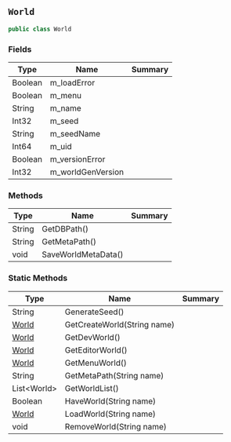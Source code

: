 ## `World`

```csharp
public class World

```

### Fields

| Type | Name | Summary | 
| --- | --- | --- | 
| Boolean | m_loadError |  | 
| Boolean | m_menu |  | 
| String | m_name |  | 
| Int32 | m_seed |  | 
| String | m_seedName |  | 
| Int64 | m_uid |  | 
| Boolean | m_versionError |  | 
| Int32 | m_worldGenVersion |  | 


### Methods

| Type | Name | Summary | 
| --- | --- | --- | 
| String | GetDBPath() |  | 
| String | GetMetaPath() |  | 
| void | SaveWorldMetaData() |  | 


### Static Methods

| Type | Name | Summary | 
| --- | --- | --- | 
| String | GenerateSeed() |  | 
| [World](./World.md) | GetCreateWorld(String name) |  | 
| [World](./World.md) | GetDevWorld() |  | 
| [World](./World.md) | GetEditorWorld() |  | 
| [World](./World.md) | GetMenuWorld() |  | 
| String | GetMetaPath(String name) |  | 
| List&lt;World&gt; | GetWorldList() |  | 
| Boolean | HaveWorld(String name) |  | 
| [World](./World.md) | LoadWorld(String name) |  | 
| void | RemoveWorld(String name) |  | 


